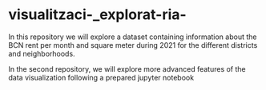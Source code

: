 # visualitzaci-_explorat-ria-

In this repository we will explore a dataset containing information about the BCN rent per month and square meter during 2021 for the different districts and neighborhoods.

In the second repository, we will explore more advanced features of the data visualization following a prepared jupyter notebook
